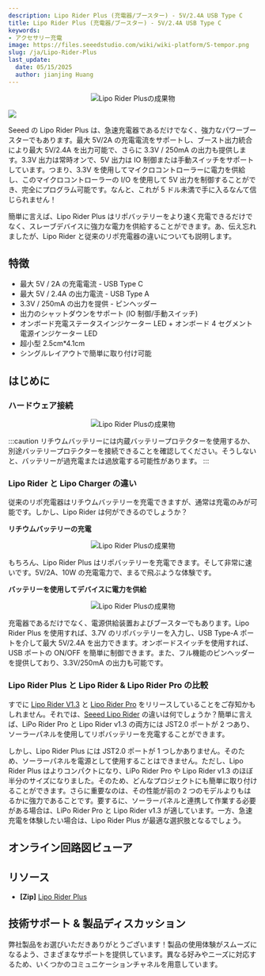 ```yaml
---
description: Lipo Rider Plus (充電器/ブースター) - 5V/2.4A USB Type C
title: Lipo Rider Plus (充電器/ブースター) - 5V/2.4A USB Type C
keywords:
- アクセサリー充電
image: https://files.seeedstudio.com/wiki/wiki-platform/S-tempor.png
slug: /ja/Lipo-Rider-Plus
last_update:
  date: 05/15/2025
  author: jianjing Huang
---
```



<div align="center">
<figure>
<img src="https://media-cdn.seeedstudio.com/media/catalog/product/cache/b5e839932a12c6938f4f9ff16fa3726a/l/i/lipo-rider-plus-v1.0-preview.jpg" alt="Lipo Rider Plusの成果物" title="デモ" />
<figcaption><b></b><i></i></figcaption>
</figure>
</div>

<p style={{textAlign: 'center'}}><a href="https://www.seeedstudio.com/Lipo-Rider-Plus-p-4204.html" target="_blank"><img src="https://files.seeedstudio.com/wiki/IMAGE/get+started.png" border="0" /></a></p>

Seeed の Lipo Rider Plus は、急速充電器であるだけでなく、強力なパワーブースターでもあります。最大 5V/2A の充電電流をサポートし、ブースト出力統合により最大 5V/2.4A を出力可能で、さらに 3.3V / 250mA の出力も提供します。3.3V 出力は常時オンで、5V 出力は IO 制御または手動スイッチをサポートしています。つまり、3.3V を使用してマイクロコントローラーに電力を供給し、このマイクロコントローラーの I/O を使用して 5V 出力を制御することができ、完全にプログラム可能です。なんと、これが 5 ドル未満で手に入るなんて信じられません！

簡単に言えば、Lipo Rider Plus はリポバッテリーをより速く充電できるだけでなく、スレーブデバイスに強力な電力を供給することができます。あ、伝え忘れましたが、Lipo Rider と従来のリポ充電器の違いについても説明します。

## 特徴

- 最大 5V / 2A の充電電流 - USB Type C
- 最大 5V / 2.4A の出力電流 - USB Type A
- 3.3V / 250mA の出力を提供 - ピンヘッダー
- 出力のシャットダウンをサポート (IO 制御/手動スイッチ)
- オンボード充電ステータスインジケーター LED + オンボード 4 セグメント電源インジケーター LED
- 超小型 2.5cm*4.1cm
- シングルレイアウトで簡単に取り付け可能

## はじめに

### ハードウェア接続

<div align="center">
<figure>
<img src="https://files.seeedstudio.com/wiki/Lipo-Rider-Plus/img/Hardware_connection.png" alt="Lipo Rider Plusの成果物" title="デモ" />
<figcaption><b></b><i></i></figcaption>
</figure>
</div>

:::caution
リチウムバッテリーには内蔵バッテリープロテクターを使用するか、別途バッテリープロテクターを接続できることを確認してください。そうしないと、バッテリーが過充電または過放電する可能性があります。
:::

### Lipo Rider と Lipo Charger の違い

従来のリポ充電器はリチウムバッテリーを充電できますが、通常は充電のみが可能です。しかし、Lipo Rider は何ができるのでしょうか？

**リチウムバッテリーの充電**

<div align="center">
<figure>
<img src="https://files.seeedstudio.com/wiki/Lipo-Rider-Plus/img/GIF.gif" alt="Lipo Rider Plusの成果物" title="デモ" />
<figcaption><b></b><i></i></figcaption>
</figure>
</div>

もちろん、Lipo Rider Plus はリポバッテリーを充電できます。そして非常に速いです。5V/2A、10W の充電電力で、まるで飛ぶような体験です。

**バッテリーを使用してデバイスに電力を供給**

<div align="center">
<figure>
<img src="https://files.seeedstudio.com/wiki/Lipo-Rider-Plus/img/GIF2.gif" alt="Lipo Rider Plusの成果物" title="デモ" />
<figcaption><b></b><i></i></figcaption>
</figure>
</div>

充電器であるだけでなく、電源供給装置およびブースターでもあります。Lipo Rider Plus を使用すれば、3.7V のリポバッテリーを入力し、USB Type-A ポートを介して最大 5V/2.4A を出力できます。オンボードスイッチを使用すれば、USB ポートの ON/OFF を簡単に制御できます。また、フル機能のピンヘッダーを提供しており、3.3V/250mA の出力も可能です。

### Lipo Rider Plus と Lipo Rider & Lipo Rider Pro の比較

すでに [Lipo Rider V1.3](https://www.seeedstudio.com/Lipo-Rider-v1-3.html) と [Lipo Rider Pro](https://www.seeedstudio.com/LiPo-Rider-Pro-p-992.html) をリリースしていることをご存知かもしれません。それでは、[Seeed Lipo Rider](https://www.seeedstudio.com/tag/Lipo-Rider.html) の違いは何でしょうか？簡単に言えば、LiPo Rider Pro と Lipo Rider v1.3 の両方には JST2.0 ポートが 2 つあり、ソーラーパネルを使用してリポバッテリーを充電することができます。

しかし、Lipo Rider Plus には JST2.0 ポートが 1 つしかありません。そのため、ソーラーパネルを電源として使用することはできません。ただし、Lipo Rider Plus はよりコンパクトになり、LiPo Rider Pro や Lipo Rider v1.3 のほぼ半分のサイズになりました。そのため、どんなプロジェクトにも簡単に取り付けることができます。さらに重要なのは、その性能が前の 2 つのモデルよりもはるかに強力であることです。要するに、ソーラーパネルと連携して作業する必要がある場合は、LiPo Rider Pro と Lipo Rider v1.3 が適しています。一方、急速充電を体験したい場合は、Lipo Rider Plus が最適な選択肢となるでしょう。

## オンライン回路図ビューア

<div className="altium-ecad-viewer" data-project-src="https://files.seeedstudio.com/wiki/Lipo-Rider-Plus/img/202002729_Lipo_Rider_Plus.zip" style={{borderRadius: '0px 0px 4px 4px', height: 500, borderStyle: 'solid', borderWidth: 1, borderColor: 'rgb(241, 241, 241)', overflow: 'hidden', maxWidth: 1280, maxHeight: 700, boxSizing: 'border-box'}}>
</div>

## リソース

- **[Zip]** [Lipo Rider Plus](https://files.seeedstudio.com/wiki/Lipo-Rider-Plus/img/202002729_Lipo_Rider_Plus.zip)

## 技術サポート & 製品ディスカッション

弊社製品をお選びいただきありがとうございます！製品の使用体験がスムーズになるよう、さまざまなサポートを提供しています。異なる好みやニーズに対応するため、いくつかのコミュニケーションチャネルを用意しています。

<div class="button_tech_support_container">
<a href="https://forum.seeedstudio.com/" class="button_forum"></a> 
<a href="https://www.seeedstudio.com/contacts" class="button_email"></a>
</div>

<div class="button_tech_support_container">
<a href="https://discord.gg/eWkprNDMU7" class="button_discord"></a> 
<a href="https://github.com/Seeed-Studio/wiki-documents/discussions/69" class="button_discussion"></a>
</div>
